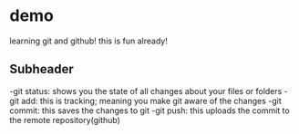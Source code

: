 # demo
learning git and github!
this is fun already!

## Subheader

-git status: shows you the state of all changes about your files or folders
-git add: this is tracking; meaning you make git aware of the changes
-git commit: this saves the changes to git
-git push: this uploads the commit to the remote repository(github)
